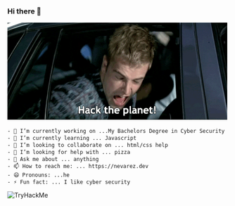 ### Hi there 👋

  ![hacktheplanet](/hacktheplanet.gif)



```
- 🔭 I’m currently working on ...My Bachelors Degree in Cyber Security
- 🌱 I’m currently learning ... Javascript
- 👯 I’m looking to collaborate on ... html/css help
- 🤔 I’m looking for help with ... pizza
- 💬 Ask me about ... anything
- 📫 How to reach me: ... https://nevarez.dev
- 😄 Pronouns: ...he
- ⚡ Fun fact: ... I like cyber security
```

 <img src="https://tryhackme-badges.s3.amazonaws.com/lordnikon.png" alt="TryHackMe"/>




<!--
**infosecninja/infosecninja** is a ✨ _special_ ✨ repository because its `README.md` (this file) appears on your GitHub profile.

Here are some ideas to get you started:

- 🔭 I’m currently working on ...
- 🌱 I’m currently learning ...
- 👯 I’m looking to collaborate on ...
- 🤔 I’m looking for help with ...
- 💬 Ask me about ...
- 📫 How to reach me: ...
- 😄 Pronouns: ...
- ⚡ Fun fact: ...
-->
